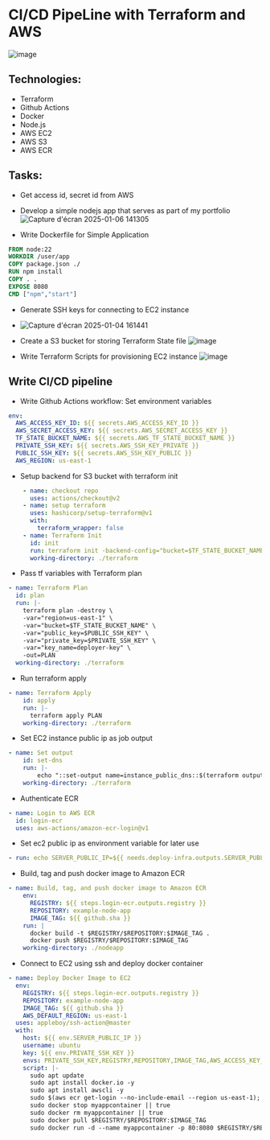 #  CI/CD PipeLine with Terraform and AWS

![image](https://github.com/user-attachments/assets/2d631ab2-a9cb-4372-bbe0-69d48312d480)

## Technologies:
- Terraform
- Github Actions
- Docker
- Node.js
- AWS EC2
- AWS S3
- AWS ECR


## Tasks:

- Get access id, secret id from AWS
- Develop a simple nodejs app that serves as part of my portfolio
 ![Capture d'écran 2025-01-06 141305](https://github.com/user-attachments/assets/ba0eae5b-f75e-435d-b2af-fa07d6cddcd2)


- Write Dockerfile for Simple Application
```Dockerfile
FROM node:22
WORKDIR /user/app
COPY package.json ./
RUN npm install
COPY . .
EXPOSE 8080
CMD ["npm","start"]
```

- Generate SSH keys for connecting to EC2 instance
- ![Capture d'écran 2025-01-04 161441](https://github.com/user-attachments/assets/4617c86e-0d62-4a52-b7a2-14c29ab2e385)

- Create a S3 bucket for storing Terraform State file
![image](https://github.com/user-attachments/assets/3f201d28-2ca7-4de0-8004-3ccd436dfda8)

- Write Terraform Scripts for provisioning EC2 instance
![image](https://github.com/user-attachments/assets/d4819a1d-55ec-4322-8c6c-03560c92655c)

## Write CI/CD pipeline

- Write Github Actions workflow: Set environment variables

```yml
env:
  AWS_ACCESS_KEY_ID: ${{ secrets.AWS_ACCESS_KEY_ID }}
  AWS_SECRET_ACCESS_KEY: ${{ secrets.AWS_SECRET_ACCESS_KEY }}
  TF_STATE_BUCKET_NAME: ${{ secrets.AWS_TF_STATE_BUCKET_NAME }}
  PRIVATE_SSH_KEY: ${{ secrets.AWS_SSH_KEY_PRIVATE }}
  PUBLIC_SSH_KEY: ${{ secrets.AWS_SSH_KEY_PUBLIC }}
  AWS_REGION: us-east-1
```
- Setup backend for S3 bucket with terraform init

```yml
    - name: checkout repo
      uses: actions/checkout@v2
    - name: setup terraform
      uses: hashicorp/setup-terraform@v1
      with:
        terraform_wrapper: false
    - name: Terraform Init
      id: init
      run: terraform init -backend-config="bucket=$TF_STATE_BUCKET_NAME" -backend-config="region=us-east-1"
      working-directory: ./terraform
```

- Pass tf variables with Terraform plan

```yml
- name: Terraform Plan
  id: plan
  run: |-
    terraform plan -destroy \
    -var="region=us-east-1" \
    -var="bucket=$TF_STATE_BUCKET_NAME" \
    -var="public_key=$PUBLIC_SSH_KEY" \
    -var="private_key=$PRIVATE_SSH_KEY" \
    -var="key_name=deployer-key" \
    -out=PLAN
  working-directory: ./terraform
```

- Run terraform apply

```yml
- name: Terraform Apply
    id: apply
    run: |-
      terraform apply PLAN
    working-directory: ./terraform
```

- Set EC2 instance public ip as job output

```yml
- name: Set output
    id: set-dns
    run: |-
        echo "::set-output name=instance_public_dns::$(terraform output instance_public_ip)"
    working-directory: ./terraform
```

- Authenticate ECR
```yml
- name: Login to AWS ECR
  id: login-ecr
  uses: aws-actions/amazon-ecr-login@v1
```

- Set ec2 public ip as environment variable for later use

```yml
- run: echo SERVER_PUBLIC_IP=${{ needs.deploy-infra.outputs.SERVER_PUBLIC_DNS }} >> $GITHUB_ENV
```

- Build, tag and push docker image to Amazon ECR

```yml
- name: Build, tag, and push docker image to Amazon ECR
    env:
      REGISTRY: ${{ steps.login-ecr.outputs.registry }}
      REPOSITORY: example-node-app
      IMAGE_TAG: ${{ github.sha }}
    run: |
      docker build -t $REGISTRY/$REPOSITORY:$IMAGE_TAG .
      docker push $REGISTRY/$REPOSITORY:$IMAGE_TAG
    working-directory: ./nodeapp
```

- Connect to EC2 using ssh and deploy docker container

```yml
- name: Deploy Docker Image to EC2
  env:
    REGISTRY: ${{ steps.login-ecr.outputs.registry }}
    REPOSITORY: example-node-app
    IMAGE_TAG: ${{ github.sha }}
    AWS_DEFAULT_REGION: us-east-1
  uses: appleboy/ssh-action@master
  with:
    host: ${{ env.SERVER_PUBLIC_IP }}
    username: ubuntu
    key: ${{ env.PRIVATE_SSH_KEY }}
    envs: PRIVATE_SSH_KEY,REGISTRY,REPOSITORY,IMAGE_TAG,AWS_ACCESS_KEY_ID,AWS_SECRET_ACCESS_KEY,AWS_REGION
    script: |-
      sudo apt update
      sudo apt install docker.io -y
      sudo apt install awscli -y
      sudo $(aws ecr get-login --no-include-email --region us-east-1);
      sudo docker stop myappcontainer || true
      sudo docker rm myappcontainer || true
      sudo docker pull $REGISTRY/$REPOSITORY:$IMAGE_TAG
      sudo docker run -d --name myappcontainer -p 80:8080 $REGISTRY/$REPOSITORY:$IMAGE_TAG
```
